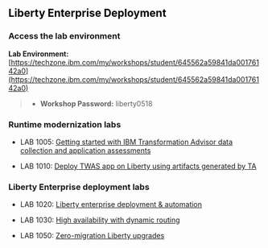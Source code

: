 
<h2 style="color:black">Liberty Enterprise Deployment</h2>

<!--
Time | Session 
--------------|----------
9:30 AM - 9:45 AM | Welcome and logistics
9:45 AM - 10:45 AM | Liberty overview, architecture, migration  
2:15 PM - 3:15 PM | Lab 1005
2:15 PM - 3:15 PM | Lab 1010
3:15 PM - 3:30 PM | Liberty deployment & automation
2:15 PM - 3:15 PM | Lab 1020
3:30 PM - 4:30 PM| Management & Enterprise deployment 
2:15 PM - 3:15 PM | Lab 1030
2:15 PM - 3:15 PM | Lab 1040
2:15 PM - 3:15 PM | Lab 1050
4:30 PM - 6:00 PM | Key differentiators and capabilities of Liberty day 2 operations 
2:15 PM - 3:15 PM | Lab 1060
2:15 PM - 3:15 PM | Wrap-up
-->


### Access the lab environment

  **Lab Environment:**  [https://techzone.ibm.com/my/workshops/student/645562a59841da00176142a0](https://techzone.ibm.com/my/workshops/student/645562a59841da00176142a0)
    
  > - **Workshop Password:** liberty0518
  

### Runtime modernization labs

  - LAB 1005: [Getting started with IBM Transformation Advisor data collection and application assessments](https://github.com/IBMTechSales/liberty-enterprise-deployment-labs/tree/master/1005-Transformation_Advisor)

  - LAB 1010: [Deploy TWAS app on Liberty using artifacts generated by TA](https://github.com/IBMTechSales/liberty-enterprise-deployment-labs/tree/master/1010-Modernize-Runtime-to-Liberty)
   
### Liberty Enterprise deployment labs 
  
  - LAB 1020: [Liberty enterprise deployment & automation](https://github.com/IBMTechSales/liberty-enterprise-deployment-labs/tree/master/1020-Liberty-app-deployment-collectives)
  
  - LAB 1030: [High availability with dynamic routing ](https://github.com/IBMTechSales/liberty-enterprise-deployment-labs/tree/master/1030-Value-of-Liberty-dynamic-routing)

  - LAB 1050: [Zero-migration Liberty upgrades](https://github.com/IBMTechSales/liberty-enterprise-deployment-labs/tree/master/1050-Zero-migration-upgrade%20-Liberty)
  
